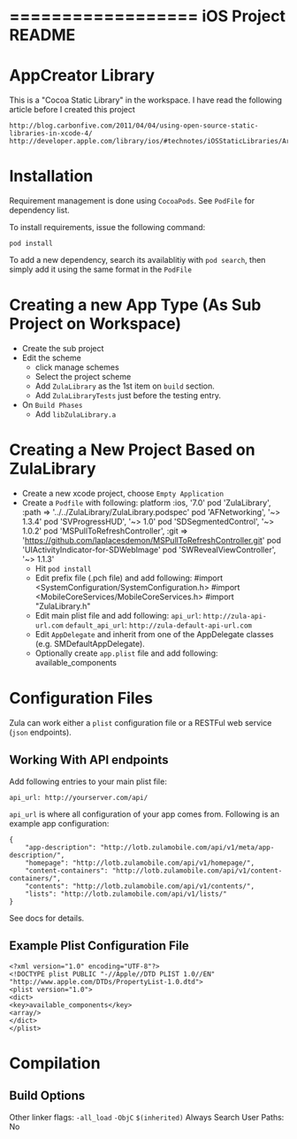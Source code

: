 ==================
iOS Project README
==================

AppCreator Library
==================

This is a "Cocoa Static Library" in the workspace. I have read the following article before I created this project

    http://blog.carbonfive.com/2011/04/04/using-open-source-static-libraries-in-xcode-4/
    http://developer.apple.com/library/ios/#technotes/iOSStaticLibraries/Articles/creating.html

Installation
============

Requirement management is done using `CocoaPods`. See `PodFile` for dependency list.

To install requirements, issue the following command:

    pod install

To add a new dependency, search its availablitiy with `pod search`, then simply add it using the same format in the `PodFile` 

Creating a new App Type (As Sub Project on Workspace)
=====================================================

  * Create the sub project
  * Edit the scheme 
    * click manage schemes
    * Select the project scheme
    * Add `ZulaLibrary` as the 1st item on `build` section.
    * Add `ZulaLibraryTests` just before the testing entry.
  * On `Build Phases`
    * Add `libZulaLibrary.a`

Creating a New Project Based on ZulaLibrary
===========================================

  * Create a new xcode project, choose `Empty Application`
  * Create a `Podfile` with following:
        platform :ios, '7.0'
        pod 'ZulaLibrary', :path => '../../ZulaLibrary/ZulaLibrary.podspec'
        pod 'AFNetworking', '~> 1.3.4'
        pod 'SVProgressHUD', '~> 1.0'
        pod 'SDSegmentedControl', '~> 1.0.2'
        pod 'MSPullToRefreshController', :git => 'https://github.com/laplacesdemon/MSPullToRefreshController.git'
        pod 'UIActivityIndicator-for-SDWebImage'
        pod 'SWRevealViewController', '~> 1.1.3'
    * Hit `pod install`
    * Edit prefix file (.pch file) and add following:
        #import <SystemConfiguration/SystemConfiguration.h>
        #import <MobileCoreServices/MobileCoreServices.h>
        #import "ZulaLibrary.h"
    * Edit main plist file and add following:
        `api_url`: `http://zula-api-url.com`
        `default_api_url`: `http://zula-default-api-url.com`
    * Edit `AppDelegate` and inherit from one of the AppDelegate classes (e.g. SMDefaultAppDelegate).
    * Optionally create `app.plist` file and add following:
        <?xml version="1.0" encoding="UTF-8"?>
        <!DOCTYPE plist PUBLIC "-//Apple//DTD PLIST 1.0//EN" "http://www.apple.com/DTDs/PropertyList-1.0.dtd">
        <plist version="1.0">
        <dict>
          <key>available_components</key>
          <array/>
        </dict>
        </plist>

Configuration Files
===================

Zula can work either a `plist` configuration file or a RESTFul web service (`json` endpoints).

Working With API endpoints
--------------------------

Add following entries to your main plist file:

    api_url: http://yourserver.com/api/

`api_url` is where all configuration of your app comes from. Following is an example app configuration:

    {
        "app-description": "http://lotb.zulamobile.com/api/v1/meta/app-description/", 
        "homepage": "http://lotb.zulamobile.com/api/v1/homepage/", 
        "content-containers": "http://lotb.zulamobile.com/api/v1/content-containers/", 
        "contents": "http://lotb.zulamobile.com/api/v1/contents/", 
        "lists": "http://lotb.zulamobile.com/api/v1/lists/"
    }

See docs for details.


Example Plist Configuration File
--------------------------------

    <?xml version="1.0" encoding="UTF-8"?>
    <!DOCTYPE plist PUBLIC "-//Apple//DTD PLIST 1.0//EN" "http://www.apple.com/DTDs/PropertyList-1.0.dtd">
    <plist version="1.0">
    <dict>
    <key>available_components</key>
    <array/>
    </dict>
    </plist>



Compilation 
===========

Build Options
-------------

Other linker flags: `-all_load` `-ObjC` `$(inherited)`
Always Search User Paths: No
